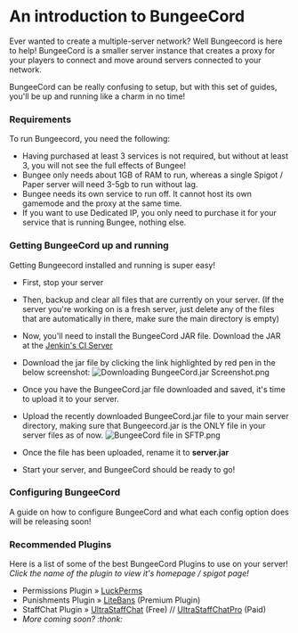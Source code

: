 # An introduction to BungeeCord
Ever wanted to create a multiple-server network? Well Bungeecord is here to help!
BungeeCord is a smaller server instance that creates a proxy for your players to connect and move around servers connected to your network.

BungeeCord can be really confusing to setup, but with this set of guides, you'll be up and running like a charm in no time!

### Requirements
To run Bungeecord, you need the following:
- Having purchased at least 3 services is not required, but without at least 3, you will not see the full effects of Bungee!
- Bungee only needs about 1GB of RAM to run, whereas a single Spigot / Paper server will need 3-5gb to run without lag.
- Bungee needs its own service to run off. It cannot host its own gamemode and the proxy at the same time.
- If you want to use Dedicated IP, you only need to purchase it for your service that is running Bungee, nothing else.

### Getting BungeeCord up and running
Getting Bungeecord installed and running is super easy!

- First, stop your server
- Then, backup and clear all files that are currently on your server. (If the server you're working on is a fresh server, just delete any of the files that are automatically in there, make sure the main directory is empty)
- Now, you'll need to install the BungeeCord JAR file. Download the JAR at the [Jenkin's CI Server](https://ci.md-5.net/job/BungeeCord/)
- Download the jar file by clicking the link highlighted by red pen in the below screenshot:
![Downloading BungeeCord.jar Screenshot.png](https://versatilenode-kb.kawaiicdn.com/assets/images/bungeecord-maven.png?_t=1614519622)

- Once you have the BungeeCord.jar file downloaded and saved, it's time to upload it to your server.
- Upload the recently downloaded BungeeCord.jar file to your main server directory, making sure that Bungeecord.jar is the ONLY file in your server files as of now.
![BungeeCord file in SFTP.png](https://versatilenode-kb.kawaiicdn.com/assets/images/bungeecord-file-in-sftp.png?_t=1614519985)

- Once the file has been uploaded, rename it to **server.jar**
- Start your server, and BungeeCord should be ready to go!


### Configuring BungeeCord
A guide on how to configure BungeeCord and what each config option does will be releasing soon!

### Recommended Plugins
Here is a list of some of the best BungeeCord Plugins to use on your server!
*Click the name of the plugin to view it's homepage / spigot page!*

- Permissions Plugin » [LuckPerms](https://luckperms.net/)
- Punishments Plugin » [LiteBans](https://www.spigotmc.org/resources/litebans.3715/) (Premium Plugin)
- StaffChat Plugin » [UltraStaffChat](https://www.spigotmc.org/resources/ultrastaffchat-bungeecord.68956/) (Free) // [UltraStaffChatPro](https://www.spigotmc.org/resources/ultrastaffchatpro.80461/) (Paid)
- *More coming soon? :thonk:*
